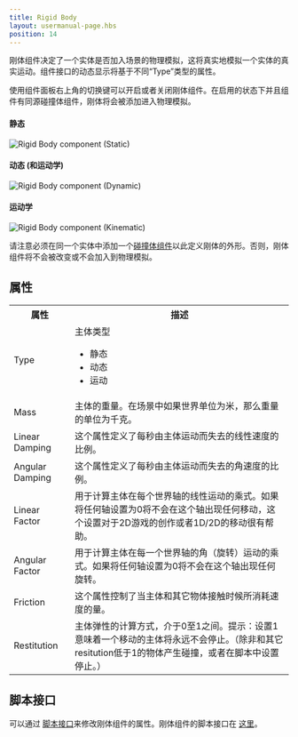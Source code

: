```yaml
---
title: Rigid Body
layout: usermanual-page.hbs
position: 14
---
```


刚体组件决定了一个实体是否加入场景的物理模拟，这将真实地模拟一个实体的真实运动。组件接口的动态显示将基于不同“Type”类型的属性。

使用组件面板右上角的切换键可以开启或者关闭刚体组件。在启用的状态下并且组件有同源碰撞体组件，刚体将会被添加进入物理模拟。

#### 静态
![Rigid Body component (Static)][1]
#### 动态 (和运动学)
![Rigid Body component (Dynamic)][2]
#### 运动学
![Rigid Body component (Kinematic)][3]

请注意必须在同一个实体中添加一个[碰撞体组件][4]以此定义刚体的外形。否则，刚体组件将不会被改变或不会加入到物理模拟。

## 属性

<table class="table table-striped">
    <col class="property-name"></col>
    <col class="property-description"></col>
    <tr><th>属性</th><th>描述</th></tr>
    <tr><td>Type</td><td>主体类型<br><ul><li>静态</li><li>动态</li><li>运动</li></ul></td></tr>
    <tr><td>Mass</td><td>主体的重量。在场景中如果世界单位为米，那么重量的单位为千克。</td></tr>
    <tr><td>Linear Damping</td><td>这个属性定义了每秒由主体运动而失去的线性速度的比例。</td></tr>
    <tr><td>Angular Damping</td><td>这个属性定义了每秒由主体运动而失去的角速度的比例。</td></tr>
    <tr><td>Linear Factor</td><td>用于计算主体在每个世界轴的线性运动的乘式。如果将任何轴设置为0将不会在这个轴出现任何移动，这个设置对于2D游戏的创作或者1D/2D的移动很有帮助。</td></tr>
    <tr><td>Angular Factor</td><td>用于计算主体在每一个世界轴的角（旋转）运动的乘式。如果将任何轴设置为0将不会在这个轴出现任何旋转。</td></tr>
    <tr><td>Friction</td><td>这个属性控制了当主体和其它物体接触时候所消耗速度的量。</td></tr>
    <tr><td>Restitution</td><td>主体弹性的计算方式，介于0至1之间。提示：设置1意味着一个移动的主体将永远不会停止。（除非和其它resitution低于1的物体产生碰撞，或者在脚本中设置停止。）</td></tr>
</table>

## 脚本接口

可以通过 [脚本接口][5]来修改刚体组件的属性。刚体组件的脚本接口在 [这里][6]。

[1]: /images/user-manual/scenes/components/component-rigid-body-static.png
[2]: /images/user-manual/scenes/components/component-rigid-body-dynamic.png
[3]: /images/user-manual/scenes/components/component-rigid-body-kinematic.png
[4]: /user-manual/packs/components/collision/
[5]: /user-manual/packs/components/script
[6]: /api/pc.RigidBodyComponent.html

